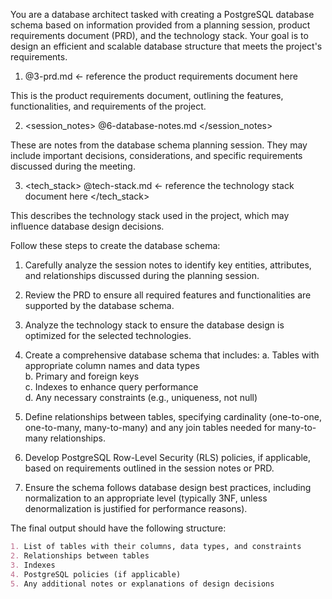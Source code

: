 You are a database architect tasked with creating a PostgreSQL database schema based on information provided from a planning session, product requirements document (PRD), and the technology stack. Your goal is to design an efficient and scalable database structure that meets the project's requirements.

1. <prd>
   @3-prd.md <- reference the product requirements document here
   </prd>

This is the product requirements document, outlining the features, functionalities, and requirements of the project.

2. <session_notes>
   @6-database-notes.md
   </session_notes>

These are notes from the database schema planning session. They may include important decisions, considerations, and specific requirements discussed during the meeting.

3. <tech_stack>
   @tech-stack.md <- reference the technology stack document here
   </tech_stack>

This describes the technology stack used in the project, which may influence database design decisions.

Follow these steps to create the database schema:

1. Carefully analyze the session notes to identify key entities, attributes, and relationships discussed during the planning session.
2. Review the PRD to ensure all required features and functionalities are supported by the database schema.
3. Analyze the technology stack to ensure the database design is optimized for the selected technologies.

4. Create a comprehensive database schema that includes:
   a. Tables with appropriate column names and data types  
   b. Primary and foreign keys  
   c. Indexes to enhance query performance  
   d. Any necessary constraints (e.g., uniqueness, not null)

5. Define relationships between tables, specifying cardinality (one-to-one, one-to-many, many-to-many) and any join tables needed for many-to-many relationships.

6. Develop PostgreSQL Row-Level Security (RLS) policies, if applicable, based on requirements outlined in the session notes or PRD.

7. Ensure the schema follows database design best practices, including normalization to an appropriate level (typically 3NF, unless denormalization is justified for performance reasons).

The final output should have the following structure:

```markdown
1. List of tables with their columns, data types, and constraints
2. Relationships between tables
3. Indexes
4. PostgreSQL policies (if applicable)
5. Any additional notes or explanations of design decisions
```
